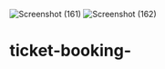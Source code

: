 ![Screenshot (161)](https://github.com/user-attachments/assets/f65a68bd-d07a-4c67-99f1-7ea36b767b9d)
![Screenshot (162)](https://github.com/user-attachments/assets/492b84ee-3984-45ee-ae5e-b350d8b9a7f3)
# ticket-booking-
